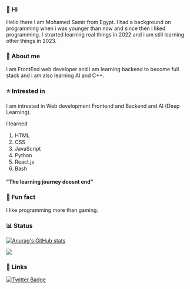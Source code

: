 ### 👋 Hi
Hello there I am Mohamed Samir from Egypt. I had a background on programming when i was younger than now and since then i liked programming. I strarted
learning real things in 2022 and i am still learning other things in 2023. 
### 📄 About me
I am FrontEnd web developer and i am learning backend to become full stack and i am also learning AI and C++. 
### ⭐ Intrested in
I am intrested in Web development Frontend and Backend and AI (Deep Learning).

I learned
1. HTML <img src="https://user-images.githubusercontent.com/95958815/214279877-870049ce-3f65-4df2-b879-1890daf55eea.png" height="15px"></img>
2. CSS <img src="https://user-images.githubusercontent.com/95958815/214544107-ca88787a-d7ba-4ae8-9118-520ac83fbb51.png" height="15px"></img>
3. JavaScript <img src="https://user-images.githubusercontent.com/95958815/214280751-d375132b-e57d-44dd-8e98-149229037c31.png" height="15px"></img>
4. Python <img src="https://user-images.githubusercontent.com/95958815/214541638-28b43914-a303-4845-b5a5-2f0e38025d8f.png" height="15px"></img>
5. React.js <img src="https://user-images.githubusercontent.com/95958815/214542813-f57f4283-5174-4a80-affd-0d3ad32e509d.png" height="15px"></img>
6. Bash <img src="https://user-images.githubusercontent.com/95958815/214889669-a03ffb40-2ab5-41fd-9f39-b5155cc13701.png" height="15px"></img>
#### "The learning journey doesnt end"
### 🙂 Fun fact
I like programming more than gaming.

### 📊 Status
[![Anurag's GitHub stats](https://github-readme-stats.vercel.app/api?username=MohamedAlDeep&count_private=true&show_icons=true&theme=transparent)](https://github.com/anuraghazra/github-readme-stats)

<img src="https://github-readme-streak-stats.herokuapp.com/?user=MohamedAlDeep&show_icons=true&theme=algolia&include_all_commit=true&count_private=true"/> 

### 🔗 Links

[![Twitter Badge](https://img.shields.io/badge/Twitter-1DA1F2?style=for-the-badge&logo=twitter&logoColor=white)](https://twitter.com/MoSamirAlDeep)
